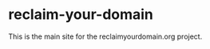 reclaim-your-domain
===================

This is the main site for the reclaimyourdomain.org project.
